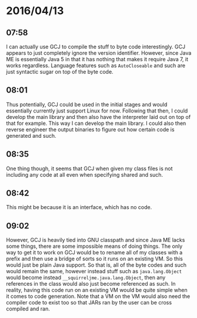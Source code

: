 # 2016/04/13

## 07:58

I can actually use GCJ to compile the stuff to byte code interestingly. GCJ
appears to just completely ignore the version identifier. However, since
Java ME is essentially Java 5 in that it has nothing that makes it require
Java 7, it works regardless. Language features such as `AutoCloseable` and
such are just syntactic sugar on top of the byte code.

## 08:01

Thus potentially, GCJ could be used in the initial stages and would essentially
currently just support Linux for now. Following that then, I could develop the
main library and then also have the interpreter laid out on top of that for
example. This way I can develop the main library. I could also then reverse
engineer the output binaries to figure out how certain code is generated and
such.

## 08:35

One thing though, it seems that GCJ when given my class files is not including
any code at all even when specifying shared and such.

## 08:42

This might be because it is an interface, which has no code.

## 09:02

However, GCJ is heavily tied into GNU classpath and since Java ME lacks some
things, there are some impossible means of doing things. The only way to get
it to work on GCJ would be to rename all of my classes with a prefix and then
use a bridge of sorts so it runs on an existing VM. So this would just be
plain Java support. So that is, all of the byte codes and such would remain
the same, however instead stuff such as `java.lang.Object` would become instead
`__squirreljme.java.lang.Object`, then any references in the class would also
just become referenced as such. In reality, having this code run on an existing
VM would be quite simple when it comes to code generation. Note that a VM on
the VM would also need the compiler code to exist too so that JARs ran by the
user can be cross compiled and ran.

